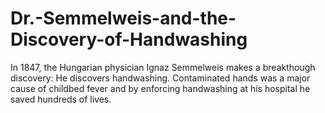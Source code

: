 # Dr.-Semmelweis-and-the-Discovery-of-Handwashing
In 1847, the Hungarian physician Ignaz Semmelweis makes a breakthough discovery: He discovers handwashing. Contaminated hands was a major cause of childbed fever and by enforcing handwashing at his hospital he saved hundreds of lives.
